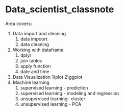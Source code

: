 # Data_scientist_classnote

Area covers: 
1. Data import and cleaning
   1) data impoort 
   2) data cleaning 
2. Working with dataframe
   1) dplyr 
   2) join tables
   3) apply function
   4) date and time
3. Data Visualization 
   1)plot
   2)ggplot
4. Machine learning 
   1) supervised learning - prediction
   2) supervised learning - modeling and regression
   3) unsupervised learning- cluster
   4) unsupervised learning - PCA
